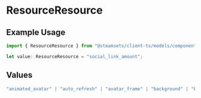 # ResourceResource

## Example Usage

```typescript
import { ResourceResource } from "@steamsets/client-ts/models/components";

let value: ResourceResource = "social_link_amount";
```

## Values

```typescript
"animated_avatar" | "auto_refresh" | "avatar_frame" | "background" | "beta_access" | "custom_vanity" | "go_to_leaderboard_entry" | "max_leaderboard_entries" | "mini_background" | "account_colors" | "account_refresh_rate" | "queue_priority" | "site_color" | "social_links" | "theme" | "vanity_length" | "social_link_amount" | "developer_apps"
```